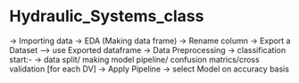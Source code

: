 # Hydraulic_Systems_class
-> Importing data 
-> EDA (Making data frame)
-> Rename column
-> Export a Dataset
--> use Exported dataframe
 -> Data Preprocessing
 -> classification start:-
 -> data split/ making model pipeline/ confusion matrics/cross validation [for each DV]
 -> Apply Pipeline
 -> select Model on accuracy basis 
 

